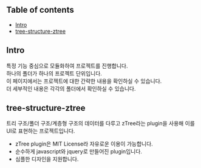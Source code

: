 ## Table of contents
- [Intro](#intro)
- [tree-structure-ztree](#tree-structure-ztree)

## Intro
특정 기능 중심으로 모듈화하여 프로젝트를 진행합니다.  
하나의 폴더가 하나의 프로젝트 단위입니다.  
이 페이지에서는 프로젝트에 대한 간략한 내용을 확인하실 수 있습니다.  
더 세부적인 내용은 각각의 폴더에서 확인하실 수 있습니다.  

## tree-structure-ztree
트리 구조/폴더 구조/계층형 구조의 데이터를 다루고 zTree라는 plugin을 사용해 이를 UI로 표현하는 프로젝트입니다.  
- zTree plugin은 MIT License라 자유로운 이용이 가능합니다.  
- 순수하게 javascript와 jquery로 만들어진 plugin입니다.  
- 심플한 디자인을 지원합니다.  
